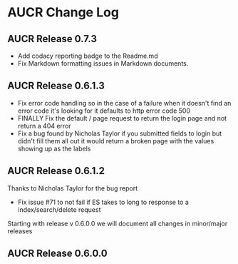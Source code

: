 # AUCR Change Log

## AUCR Release 0.7.3

-  Add codacy reporting badge to the Readme.md
-  Fix Markdown formatting issues in Markdown documents. 

## AUCR Release 0.6.1.3

-  Fix error code handling so in the case of a failure when it doesn't find an error code it's looking for it defaults to http error code 500
-  FINALLY Fix the default / page request to return the login page and not return a 404 error
-  Fix a bug found by Nicholas Taylor if you submitted fields to login but didn't fill them all out it would return a broken page with the values showing up as the labels
 
## AUCR Release 0.6.1.2

Thanks to Nicholas Taylor for the bug report
-  Fix issue #71 to not fail if ES takes to long to response to a index/search/delete request

Starting with release v 0.6.0.0 we will document all changes in minor/major releases 

## AUCR Release 0.6.0.0

